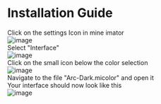 # Installation Guide
Click on the settings Icon in mine imator  
![image](https://user-images.githubusercontent.com/77100649/155971625-31187d2d-885b-4b4d-8c9d-c49d29b7c331.png)  
Select "Interface"  
![image](https://user-images.githubusercontent.com/77100649/155971730-1ed6862b-7379-4411-92b7-8daca46e2199.png)  
Click on the small icon below the color selection  
![image](https://user-images.githubusercontent.com/77100649/155971846-b3f4d926-d3c5-4e9c-8d60-838bc6abd2b5.png)  
Navigate to the file "Arc-Dark.micolor" and open it  
Your interface should now look like this  
![image](https://user-images.githubusercontent.com/77100649/155973854-f0e56650-7451-4f21-8138-1b21b21a1eee.png)
